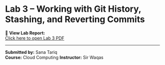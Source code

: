#  Lab 3 – Working with Git History, Stashing, and Reverting Commits

📄 **View Lab Report:**  
[Click here to open Lab 3 PDF](./sanatariqBSE5B-058-CC-lab3.pdf)

---

**Submitted by:** Sana Tariq  
**Course:** Cloud Computing
**Instructor:** Sir Waqas

